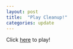 ```yaml
---
layout: post
title:  "Play Cleanup!"
categories: update
---
```

Click [here](https://cryscan.github.io/summer-jam/) to play!